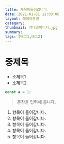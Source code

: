 ```yaml
---
title: 제목이들어갑니다
date: 2021-01-01 12:00:00
layout: 레이아웃명
category: 
thumbnail: 썸네일이미지.jpg
summary: 
tags: [태그1,태그2]
---
```


# 중제목
* 소제목1
* 소제목2

```js
const a = 1;
```

> 문장을 입력해 봅니다.

1. 항목이 들어갑니다.
1. 항목이 들어갑니다.
1. 항목이 들어갑니다.
1. 항목이 들어갑니다.
1. 항목이 들어갑니다.
